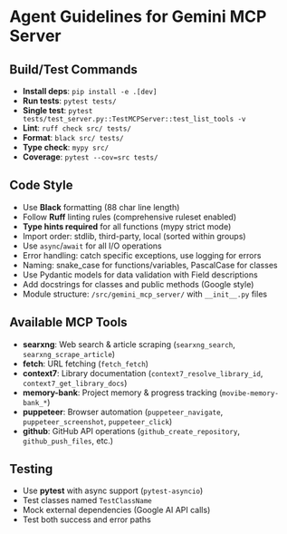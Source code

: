 # Agent Guidelines for Gemini MCP Server

## Build/Test Commands
- **Install deps**: `pip install -e .[dev]`
- **Run tests**: `pytest tests/` 
- **Single test**: `pytest tests/test_server.py::TestMCPServer::test_list_tools -v`
- **Lint**: `ruff check src/ tests/` 
- **Format**: `black src/ tests/`
- **Type check**: `mypy src/`
- **Coverage**: `pytest --cov=src tests/`

## Code Style
- Use **Black** formatting (88 char line length)
- Follow **Ruff** linting rules (comprehensive ruleset enabled)
- **Type hints required** for all functions (mypy strict mode)
- Import order: stdlib, third-party, local (sorted within groups)
- Use `async`/`await` for all I/O operations
- Error handling: catch specific exceptions, use logging for errors
- Naming: snake_case for functions/variables, PascalCase for classes
- Use Pydantic models for data validation with Field descriptions
- Add docstrings for classes and public methods (Google style)
- Module structure: `/src/gemini_mcp_server/` with `__init__.py` files

## Available MCP Tools
- **searxng**: Web search & article scraping (`searxng_search`, `searxng_scrape_article`)
- **fetch**: URL fetching (`fetch_fetch`)
- **context7**: Library documentation (`context7_resolve_library_id`, `context7_get_library_docs`)
- **memory-bank**: Project memory & progress tracking (`movibe-memory-bank_*`)
- **puppeteer**: Browser automation (`puppeteer_navigate`, `puppeteer_screenshot`, `puppeteer_click`)
- **github**: GitHub API operations (`github_create_repository`, `github_push_files`, etc.)

## Testing
- Use **pytest** with async support (`pytest-asyncio`)
- Test classes named `TestClassName`
- Mock external dependencies (Google AI API calls)
- Test both success and error paths